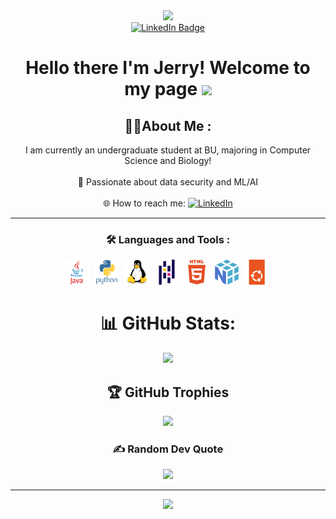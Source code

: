 <div id="header" align="center"><div id="header" align="center">
  <img src="https://i.giphy.com/media/v1.Y2lkPTc5MGI3NjExdWlmM3R6emV2ajY3ZTFicmtxbDFwYnltMnZibTlpYWxpZXUxbHZsdSZlcD12MV9pbnRlcm5hbF9naWZfYnlfaWQmY3Q9Zw/1FbU0sArGktaGGDe99/giphy.gif" width="300"/>
</div>

<div id="badges" align="center">
  <a href="www.linkedin.com/in/jerry-teixeira-a15b111aa">
    <img src="https://img.shields.io/badge/LinkedIn-blue?style=for-the-badge&logo=linkedin&logoColor=white" alt="LinkedIn Badge"/>
  </a>
</div>

<div style="text-align: center;">
  <h1>
    Hello there
    I'm Jerry! Welcome to my page 
    <img src="https://media.giphy.com/media/hvRJCLFzcasrR4ia7z/giphy.gif" width="35px"/>
  </h1>
</div>

## 👨‍💻About Me :

<be> I am currently an undergraduate student at BU, majoring in Computer Science and Biology!</br>
  <br>🌟 Passionate about data security and ML/AI </br>
  </br>🌐 How to reach me: [![LinkedIn](https://img.shields.io/badge/LinkedIn-%230077B5.svg?logo=linkedin&logoColor=white)](https://www.linkedin.com/in/jerry-teixeira-a15b111aa/)
  </br>

---

### :hammer_and_wrench: Languages and Tools :

<div>
  <img src="https://github.com/devicons/devicon/blob/master/icons/java/java-original-wordmark.svg" title="Java" alt="Java" width="40" height="40"/>&nbsp;
  <img src="https://github.com/devicons/devicon/blob/master/icons/python/python-original-wordmark.svg" title="Python" alt="Python" width="40" height="40"/>&nbsp;
  <img src="https://github.com/devicons/devicon/blob/master/icons/linux/linux-original.svg" title="LINUX" alt="LINUX" width="40" height="40"/>&nbsp;
  <img src="https://github.com/devicons/devicon/blob/master/icons/pandas/pandas-original.svg" title="Pandas" alt="Pandas" width="40" height="40"/>&nbsp;
  <img src="https://github.com/devicons/devicon/blob/master/icons/html5/html5-plain-wordmark.svg"  title="HTML5" alt="HTML5" width="40" height="40"/>&nbsp;
  <img src="https://github.com/devicons/devicon/blob/master/icons/numpy/numpy-original.svg" title="NUMPY" alt="NUMPY" width="40" height="40"/>&nbsp;
  <img src="https://github.com/devicons/devicon/blob/master/icons/ubuntu/ubuntu-original.svg" title="UBUNTU" alt="UBUNTU" width="40" height="40"/>&nbsp;
</div>


# 📊 GitHub Stats:
<p align="center">
  <img src="https://github-readme-stats.vercel.app/api?username=JerryBLT&theme=light&hide_border=false&include_all_commits=true&count_private=true&bg_color=89CFF0"/>
</p>





## 🏆 GitHub Trophies
![](https://github-profile-trophy.vercel.app/?username=JerryBLT&theme=radical&no-frame=false&no-bg=false&margin-w=4)

### ✍️ Random Dev Quote
![](https://quotes-github-readme.vercel.app/api?type=horizontal&theme=radical)

---
[![](https://visitcount.itsvg.in/api?id=JerryBLT&icon=0&color=4)](https://visitcount.itsvg.in)
